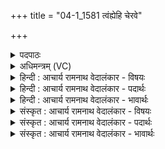 +++
title = "04-1_1581 त्वंह्येहि चेरवे"

+++
<details><summary>पदपाठः</summary>

त्व꣢म्। हि। आ। इ꣣हि। चे꣡र꣢꣯वे। वि꣣दाः꣢। भ꣡ग꣢꣯म्। व꣡सु꣢꣯त्तये। उत्। वा꣢वृषस्व। मघवन्। ग꣡वि꣢꣯ष्टये। गो। इ꣣ष्टये। उ꣢त्। इ꣣न्द्र। अ꣡श्व꣢꣯मिष्टये। अ꣡श्व꣢꣯म्। इ꣣ष्टये। १५८१।
</details>

<details><summary>अधिमन्त्रम् (VC)</summary>

- इन्द्रः
- भर्गः प्रागाथः
- बार्हतः प्रगाथः (विषमा बृहती, समा सतोबृहती)
- मध्यमः
</details>

<details><summary>हिन्दी : आचार्य रामनाथ वेदालंकार - विषयः</summary>

प्रथम ऋचा पूर्वार्चिक में २४० क्रमाङ्क पर परमेश्वर और राजा को सम्बोधित की गयी थी। यहाँ योग-साधना में संलग्न कोई साधक परमात्मा से प्रार्थना करता है।
</details>

<details><summary>हिन्दी : आचार्य रामनाथ वेदालंकार - पदार्थः</summary>

पदार्थान्वय -  हे (इन्द्र) परमैश्वर्यशालिन् परमात्मन् ! (त्वं हि) आप (चेरवे) मुझ योगाभ्यासी के लिए (एहि) आओ। (वसुत्तये) योग के ऐश्वर्य का दान करने के इच्छुक मेरे लिए (भगम्) योग का ऐश्वर्य (विदाः) प्राप्त कराओ। हे (मघवन्) दानी ! आप (गविष्टये) अध्यात्मप्रकाश की किरणों के इच्छुक मेरे ऊपर (उद् वावृषस्व) अध्यात्मप्रकाश की किरणों को सींच दो। (अश्वमिष्टये) प्राणों के इच्छुक मेरे ऊपर (उद् वावृषस्व) प्राण-बल की वर्षा कर दो ॥१॥
</details>

<details><summary>हिन्दी : आचार्य रामनाथ वेदालंकार - भावार्थः</summary>

भावार्थ -  परमेश्वर के प्रति ध्यान से योगाभ्यासी मनुष्य प्राणों को ऊपर चढ़ाता हुआ तरह-तरह के अध्यात्मप्रकाशों को और विविध योग-सिद्धियों को पा सकता है ॥१॥
</details>

<details><summary>संस्कृत : आचार्य रामनाथ वेदालंकार - विषयः</summary>

तत्र प्रथमा ऋक् पूर्वार्चिके २४० क्रमाङ्के परमेश्वरं राजानं च सम्बोधिता। अत्र योगसाधनारतः कश्चित्साधकः परमात्मानं प्रार्थयते।
</details>

<details><summary>संस्कृत : आचार्य रामनाथ वेदालंकार - पदार्थः</summary>

पदार्थान्वय -  हे (इन्द्र) परमैश्वर्यशालिन् परमात्मन् ! (त्वं हि) त्वं खलु (चेरवे) योगाभ्यासिने मह्यम् (एहि) आगच्छ। (वसुत्तये) वसुदत्तये योगैश्वर्यदानेच्छुकाय मह्यम् (भगम्) योगैश्वर्यम् (विदाः) लम्भय। हे (मघवन्) दानवन् ! त्वम् (गविष्टये) गवाम् अध्यात्मप्रकाशकिरणानाम् इच्छवे मह्यम् (उद्वावृषस्व) अध्यात्मप्रकाशकिरणानाम् उत्सिञ्च। (अश्वमिष्टये) अश्वं प्राणम् इच्छति यः तस्मै मह्यम् (उद्वावृषस्व) प्राणबलम् उत्सिञ्च ॥१॥
</details>

<details><summary>संस्कृत : आचार्य रामनाथ वेदालंकार - भावार्थः</summary>

भावार्थ -  परमेश्वरं प्रति ध्यानेन योगाभ्यासी जनः प्राणानामूर्ध्वारोहणं कुर्वन् विविधान् अध्यात्मप्रकाशान् विविधा योगसिद्धीश्च लब्धुं पारयति ॥१॥
</details>